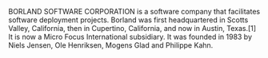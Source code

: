 BORLAND SOFTWARE CORPORATION is a software company that facilitates software deployment projects. Borland was first headquartered in Scotts Valley, California, then in Cupertino, California, and now in Austin, Texas.[1] It is now a Micro Focus International subsidiary. It was founded in 1983 by Niels Jensen, Ole Henriksen, Mogens Glad and Philippe Kahn.
